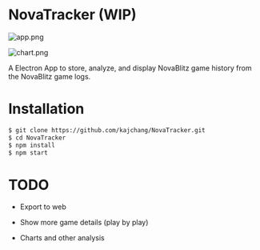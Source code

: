 # NovaTracker (WIP)

![app.png](https://github.com/kajchang/NovaTracker/raw/master/images/app.png)

![chart.png](https://github.com/kajchang/NovaTracker/raw/master/images/chart.png)

A Electron App to store, analyze, and display NovaBlitz game history from the NovaBlitz game logs.

# Installation

```bash
$ git clone https://github.com/kajchang/NovaTracker.git
$ cd NovaTracker
$ npm install
$ npm start
```

# TODO

- Export to web

- Show more game details (play by play)

- Charts and other analysis

